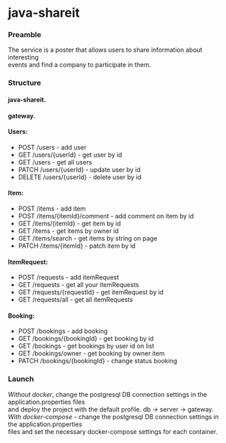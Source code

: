 # java-shareit
### Preamble
The service is a poster that allows users to share information about interesting  
events and find a company to participate in them.
### Structure
#### java-shareit.
#### gateway.
#### Users:
- POST /users - add user
- GET /users/{userId} - get user by id
- GET /users - get all users
- PATCH /users/{userId} - update user by id
- DELETE /users/{userId} - delete user by id
#### Item:
- POST /items - add item
- POST /items/{itemId}/comment - add comment on item by id
- GET /items/{itemId} - get item by id
- GET /items - get items by owner id
- GET /items/search - get items by string on page
- PATCH /items/{itemId} - patch item by id
#### ItemRequest:
- POST /requests - add itemRequest
- GET /requests - get all your itemRequests
- GET /requests/{requestId} - get itemRequest by id
- GET /requests/all - get all itemRequests
#### Booking:
- POST /bookings - add booking
- GET /bookings/{bookingId} - get booking by id
- GET /bookings - get bookings by user id on list
- GET /bookings/owner - get booking by owner item
- PATCH /bookings/{bookingId} - change status booking
### Launch
*Without docker*, change the postgresql DB connection settings in the application.properties files  
and deploy the project with the default profile.
db -> server -> gateway.  
*With docker-compose* - change the postgresql DB connection settings in the application.properties  
files and set the necessary docker-compose settings for each container.

